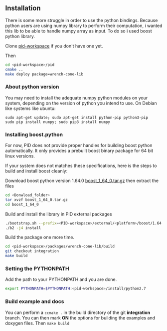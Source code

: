 ## Installation

There is some more struggle in order to use the python bindings.
Because python users are using numpy library to perform their computation, i wanted this lib to be able to handle numpy array as input. To do so i used boost python library.

Clone [pid-workspace](https://github.com/lirmm/pid-workspace.git) if you don't have one yet.

Then
```bash
cd <pid-workspace>/pid
cmake ..
make deploy package=wrench-cone-lib
```

### About python version

You may need to install the adequate numpy python modules on your system, depending on the version of python you intend to use. On Debian like systems like ubuntu:

```
sudo apt-get update; sudo apt-get install python-pip python3-pip
sudo pip install numpy; sudo pip3 install numpy
```

### Installing boost.python

For now, PID does not provide proper handles for building boost python automatically. It only provides a prebuilt boost binary package for 64 bit linux versions.

If your system does not matches these specifications, here is the steps to build and install boost cleanly:

Download boost python version 1.64.0 [boost_1_64_0.tar.gz](http://www.boost.org/users/history/version_1_64_0.html)
then extract the files

```bash
cd <Donwload_folder>
tar xvzf boost_1_64_0.tar.gz
cd boost_1_64_0
```

Build and install the library in PID external packages

```bash
./bootstrap.sh --prefix=<PID-workspace>/external/<platform>/boost/1.64.0
./b2 -j4 install
```

Build the package one more time.

```bash
cd <pid-workspace>/packages/wrench-cone-lib/build
git checkout integration
make build
```


### Setting the PYTHONPATH

Add the path to your PYTHONPATH and you are done.

```bash
export PYTHONPATH=$PYTHONPATH:<pid-workspace>/install/python2.7
```

### Build example and docs
You can perform a `ccmake .` in the build directory of the git **integration** branch.
You can then mark **ON** the options for building the examples and doxygen files. Then `make build`
